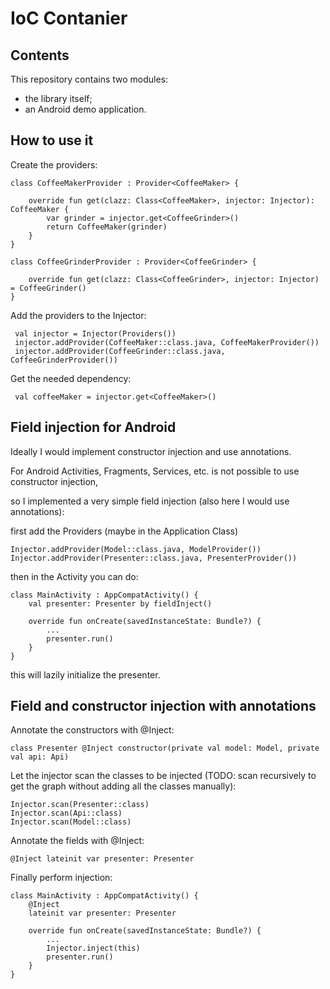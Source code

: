 # IoC Contanier

## Contents
This repository contains two modules:
* the library itself;
* an Android demo application.

## How to use it

Create the providers:
```
class CoffeeMakerProvider : Provider<CoffeeMaker> {

    override fun get(clazz: Class<CoffeeMaker>, injector: Injector): CoffeeMaker {
        var grinder = injector.get<CoffeeGrinder>()
        return CoffeeMaker(grinder)
    }
}

class CoffeeGrinderProvider : Provider<CoffeeGrinder> {

    override fun get(clazz: Class<CoffeeGrinder>, injector: Injector) = CoffeeGrinder()
}

```

Add the providers to the Injector:
```
 val injector = Injector(Providers())
 injector.addProvider(CoffeeMaker::class.java, CoffeeMakerProvider())
 injector.addProvider(CoffeeGrinder::class.java, CoffeeGrinderProvider())
```

Get the needed dependency:
```
 val coffeeMaker = injector.get<CoffeeMaker>()
```

## Field injection for Android

Ideally I would implement constructor injection and use annotations.

For Android Activities, Fragments, Services, etc. is not possible to use constructor injection,

so I implemented a very simple field injection (also here I would use annotations):

first add the Providers (maybe in the Application Class)
```
Injector.addProvider(Model::class.java, ModelProvider())
Injector.addProvider(Presenter::class.java, PresenterProvider())
```

then in the Activity you can do:
```
class MainActivity : AppCompatActivity() {
    val presenter: Presenter by fieldInject()

    override fun onCreate(savedInstanceState: Bundle?) {
        ...
        presenter.run()
    }
}
```
this will lazily initialize the presenter.

## Field and constructor injection with annotations

Annotate the constructors with @Inject:
```
class Presenter @Inject constructor(private val model: Model, private val api: Api)
```

Let the injector scan the classes to be injected
(TODO: scan recursively to get the graph without adding all the classes manually):
```
Injector.scan(Presenter::class)
Injector.scan(Api::class)
Injector.scan(Model::class)
```

Annotate the fields with @Inject:
```
@Inject lateinit var presenter: Presenter
```

Finally perform injection:
```
class MainActivity : AppCompatActivity() {
    @Inject
    lateinit var presenter: Presenter

    override fun onCreate(savedInstanceState: Bundle?) {
        ...
        Injector.inject(this)
        presenter.run()
    }
}
```



